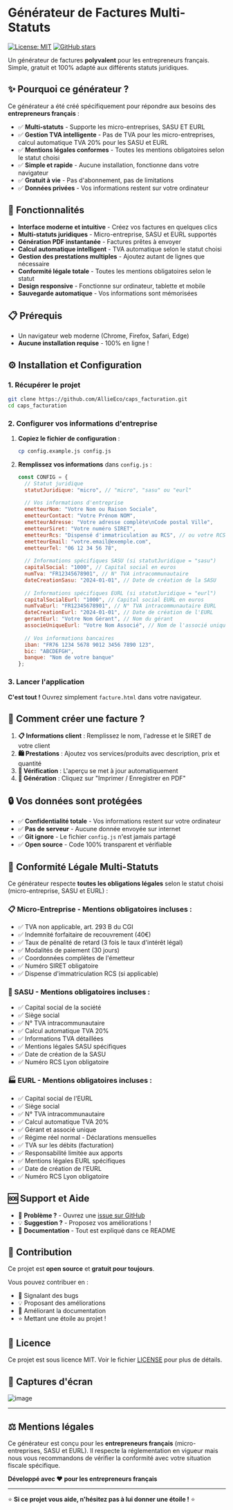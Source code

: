 # Générateur de Factures Multi-Statuts 

[![License: MIT](https://img.shields.io/badge/License-MIT-yellow.svg)](https://opensource.org/licenses/MIT)
[![GitHub stars](https://img.shields.io/github/stars/AllieEco/caps_facturation.svg?style=social)](https://github.com/AllieEco/caps_facturation/stargazers)

Un générateur de factures **polyvalent** pour les entrepreneurs français. Simple, gratuit et 100% adapté aux différents statuts juridiques.

## ✨ Pourquoi ce générateur ?

Ce générateur a été créé spécifiquement pour répondre aux besoins des **entrepreneurs français** :

- ✅ **Multi-statuts** - Supporte les micro-entreprises, SASU ET EURL
- ✅ **Gestion TVA intelligente** - Pas de TVA pour les micro-entreprises, calcul automatique TVA 20% pour les SASU et EURL
- ✅ **Mentions légales conformes** - Toutes les mentions obligatoires selon le statut choisi
- ✅ **Simple et rapide** - Aucune installation, fonctionne dans votre navigateur
- ✅ **Gratuit à vie** - Pas d'abonnement, pas de limitations
- ✅ **Données privées** - Vos informations restent sur votre ordinateur

## 🚀 Fonctionnalités

- **Interface moderne et intuitive** - Créez vos factures en quelques clics
- **Multi-statuts juridiques** - Micro-entreprise, SASU et EURL supportés
- **Génération PDF instantanée** - Factures prêtes à envoyer
- **Calcul automatique intelligent** - TVA automatique selon le statut choisi
- **Gestion des prestations multiples** - Ajoutez autant de lignes que nécessaire
- **Conformité légale totale** - Toutes les mentions obligatoires selon le statut
- **Design responsive** - Fonctionne sur ordinateur, tablette et mobile
- **Sauvegarde automatique** - Vos informations sont mémorisées

## 📋 Prérequis

- Un navigateur web moderne (Chrome, Firefox, Safari, Edge)
- **Aucune installation requise** - 100% en ligne !

## ⚙️ Installation et Configuration

### 1. Récupérer le projet

```bash
git clone https://github.com/AllieEco/caps_facturation.git
cd caps_facturation
```

### 2. Configurer vos informations d'entreprise

1. **Copiez le fichier de configuration** :
   ```bash
   cp config.example.js config.js
   ```

2. **Remplissez vos informations** dans `config.js` :
   ```javascript
   const CONFIG = {
     // Statut juridique
     statutJuridique: "micro", // "micro", "sasu" ou "eurl"
     
     // Vos informations d'entreprise
     emetteurNom: "Votre Nom ou Raison Sociale",
     emetteurContact: "Votre Prénom NOM",
     emetteurAdresse: "Votre adresse complète\nCode postal Ville",
     emetteurSiret: "Votre numéro SIRET",
     emetteurRcs: "Dispensé d'immatriculation au RCS", // ou votre RCS
     emetteurEmail: "votre.email@exemple.com",
     emetteurTel: "06 12 34 56 78",
     
     // Informations spécifiques SASU (si statutJuridique = "sasu")
     capitalSocial: "1000", // Capital social en euros
     numTva: "FR12345678901", // N° TVA intracommunautaire
     dateCreationSasu: "2024-01-01", // Date de création de la SASU
     
     // Informations spécifiques EURL (si statutJuridique = "eurl")
     capitalSocialEurl: "1000", // Capital social EURL en euros
     numTvaEurl: "FR12345678901", // N° TVA intracommunautaire EURL
     dateCreationEurl: "2024-01-01", // Date de création de l'EURL
     gerantEurl: "Votre Nom Gérant", // Nom du gérant
     associeUniqueEurl: "Votre Nom Associé", // Nom de l'associé unique
     
     // Vos informations bancaires
     iban: "FR76 1234 5678 9012 3456 7890 123",
     bic: "ABCDEFGH",
     banque: "Nom de votre banque"
   };
   ```

### 3. Lancer l'application

**C'est tout !** Ouvrez simplement `facture.html` dans votre navigateur.

## 📝 Comment créer une facture ?

1. **📋 Informations client** : Remplissez le nom, l'adresse et le SIRET de votre client
2. **🛍️ Prestations** : Ajoutez vos services/produits avec description, prix et quantité
3. **👀 Vérification** : L'aperçu se met à jour automatiquement
4. **📄 Génération** : Cliquez sur "Imprimer / Enregistrer en PDF"

## 🔒 Vos données sont protégées

- ✅ **Confidentialité totale** - Vos informations restent sur votre ordinateur
- ✅ **Pas de serveur** - Aucune donnée envoyée sur internet
- ✅ **Git ignore** - Le fichier `config.js` n'est jamais partagé
- ✅ **Open source** - Code 100% transparent et vérifiable

## 📄 Conformité Légale Multi-Statuts

Ce générateur respecte **toutes les obligations légales** selon le statut choisi (micro-entreprise, SASU et EURL) :

### 📋 Micro-Entreprise - Mentions obligatoires incluses :
- ✅ TVA non applicable, art. 293 B du CGI
- ✅ Indemnité forfaitaire de recouvrement (40€)
- ✅ Taux de pénalité de retard (3 fois le taux d'intérêt légal)
- ✅ Modalités de paiement (30 jours)
- ✅ Coordonnées complètes de l'émetteur
- ✅ Numéro SIRET obligatoire
- ✅ Dispense d'immatriculation RCS (si applicable)

### 🏢 SASU - Mentions obligatoires incluses :
- ✅ Capital social de la société
- ✅ Siège social
- ✅ N° TVA intracommunautaire
- ✅ Calcul automatique TVA 20%
- ✅ Informations TVA détaillées
- ✅ Mentions légales SASU spécifiques
- ✅ Date de création de la SASU
- ✅ Numéro RCS Lyon obligatoire

### 🏭 EURL - Mentions obligatoires incluses :
- ✅ Capital social de l'EURL
- ✅ Siège social
- ✅ N° TVA intracommunautaire
- ✅ Calcul automatique TVA 20%
- ✅ Gérant et associé unique
- ✅ Régime réel normal - Déclarations mensuelles
- ✅ TVA sur les débits (facturation)
- ✅ Responsabilité limitée aux apports
- ✅ Mentions légales EURL spécifiques
- ✅ Date de création de l'EURL
- ✅ Numéro RCS Lyon obligatoire

## 🆘 Support et Aide

- 🐛 **Problème ?** - Ouvrez une [issue sur GitHub](https://github.com/AllieEco/caps_facturation/issues)
- 💡 **Suggestion ?** - Proposez vos améliorations !
- 📖 **Documentation** - Tout est expliqué dans ce README

## 🤝 Contribution

Ce projet est **open source** et **gratuit pour toujours**. 

Vous pouvez contribuer en :
- 🐛 Signalant des bugs
- 💡 Proposant des améliorations
- 📝 Améliorant la documentation
- ⭐ Mettant une étoile au projet !

## 📜 Licence

Ce projet est sous licence MIT. Voir le fichier [LICENSE](LICENSE) pour plus de détails.

## 📱 Captures d'écran

![image](https://github.com/user-attachments/assets/208d91a5-4734-4991-8433-425cdcbc29bb)



---

## ⚖️ Mentions légales

Ce générateur est conçu pour les **entrepreneurs français** (micro-entreprises, SASU et EURL). Il respecte la réglementation en vigueur mais nous vous recommandons de vérifier la conformité avec votre situation fiscale spécifique.

**Développé avec ❤️ pour les entrepreneurs français**

---

⭐ **Si ce projet vous aide, n'hésitez pas à lui donner une étoile !** ⭐ 
